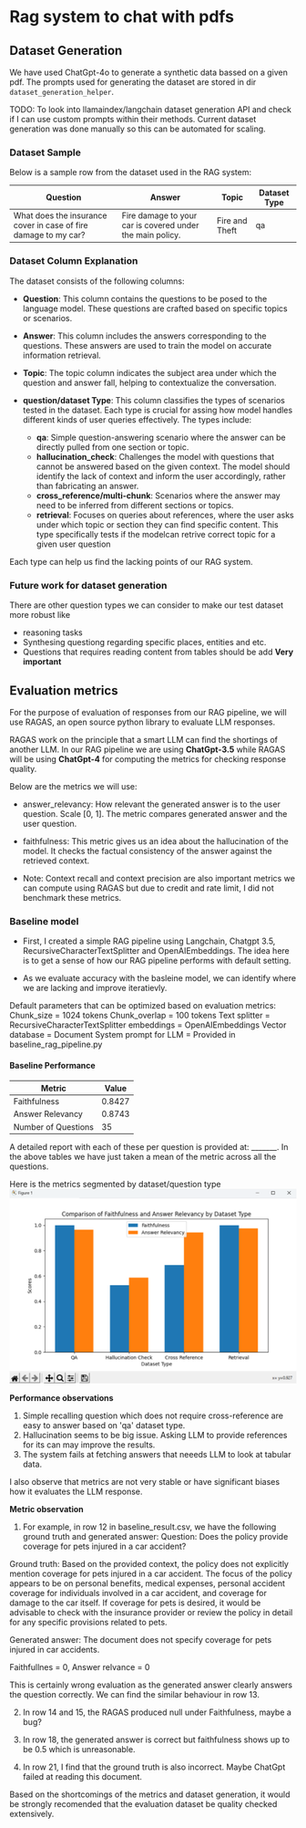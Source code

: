 # Rag system to chat with pdfs

## Dataset Generation
We have used ChatGpt-4o to generate a synthetic data bassed on a given pdf. The prompts used for generating the dataset are stored in dir `dataset_generation_helper`.

TODO: To look into llamaindex/langchain dataset generation API and check if I can use custom prompts within their methods. Current dataset generation was done manually so this can be automated for scaling.

### Dataset Sample
Below is a sample row from the dataset used in the RAG system:

| Question                                                        | Answer                                                        | Topic          | Dataset Type |
|-----------------------------------------------------------------|---------------------------------------------------------------|----------------|--------------|
| What does the insurance cover in case of fire damage to my car? | Fire damage to your car is covered under the main policy.     | Fire and Theft | qa           |

### Dataset Column Explanation
The dataset consists of the following columns:

- **Question**: This column contains the questions to be posed to the language model. These questions are crafted based on specific topics or scenarios.

- **Answer**: This column includes the answers corresponding to the questions. These answers are used to train the model on accurate information retrieval.

- **Topic**: The topic column indicates the subject area under which the question and answer fall, helping to contextualize the conversation.

- **question/dataset Type**: This column classifies the types of scenarios tested in the dataset. Each type is crucial for assing how model handles different kinds of user queries effectively. The types include:

  - **qa**: Simple question-answering scenario where the answer can be directly pulled from one section or topic.
  - **hallucination_check**: Challenges the model with questions that cannot be answered based on the given context. The model should identify the lack of context and inform the user accordingly, rather than fabricating an answer.
  - **cross_reference/multi-chunk**: Scenarios where the answer may need to be inferred from different sections or topics.
  - **retrieval**: Focuses on queries about references, where the user asks under which topic or section they can find specific content. This type specifically tests if the modelcan retrive correct topic for a given user question


Each type can help us find the lacking points of our RAG system.

### Future work for dataset generation
There are other question types we can consider to make our test dataset more robust like 
- reasoning tasks
- Synthesing questiong regarding specific places, entities and etc.
- Questions that requires reading content from tables should be add **Very important**

## Evaluation metrics

For the purpose of evaluation of responses from our RAG pipeline, we will use RAGAS, an open source python library to evaluate LLM responses. 

RAGAS work on the principle that a smart LLM can find the shortings of another LLM. In our RAG pipeline we are using **ChatGpt-3.5** while RAGAS will be using **ChatGpt-4** for computing the metrics for checking response quality.

Below are the metrics we will use:
- answer_relevancy: How relevant the generated answer is to the user question. Scale [0, 1]. The metric compares generated answer and the user question.

- faithfulness: This metric gives us an idea about the hallucination of the model. It checks the factual consistency of the answer against the retrieved context.

- Note: Context recall and context precision are also important metrics we can compute using RAGAS but due to credit and rate limit, I did not benchmark these metrics.


### Baseline model
- First, I created a simple RAG pipeline using Langchain, Chatgpt 3.5, RecursiveCharacterTextSplitter and OpenAIEmbeddings. The idea here is to get a sense of how our RAG pipeline performs with default setting.

- As we evaluate accuracy with the basleine model, we can identify where we are lacking and improve iteratievly.

Default parameters that can be optimized based on evaluation metrics:
Chunk_size = 1024 tokens
Chunk_overlap = 100 tokens
Text splitter = RecursiveCharacterTextSplitter
embeddings = OpenAIEmbeddings
Vector database = Document
System prompt for LLM = Provided in baseline_rag_pipeline.py



#### Baseline Performance

| Metric             | Value  |
|--------------------|--------|
| Faithfulness       | 0.8427 |
| Answer Relevancy   | 0.8743 |
| Number of Questions| 35     |

A detailed report with each of these per question is provided at: _______. In the above tables we have just taken a mean of the metric across all the questions.

Here is the metrics segmented by dataset/question type
![Metrics Per Dataset Type](assets/metrics_per_dataset_type.png)

**Performance observations**
1. Simple recalling question which does not require cross-reference are easy to answer based on 'qa' dataset type.
2. Hallucination seems to be big issue. Asking LLM to provide references for its can may improve the results.
3. The system fails at fetching answers that neeeds LLM to look at tabular data.

I also observe that metrics are not very stable or have significant biases how it evaluates the LLM response.

**Metric observation**
1. For example, in  row 12 in baseline_result.csv, we have the following ground truth and generated answer:
Question: Does the policy provide coverage for pets injured in a car accident?

Ground truth: Based on the provided context, the policy does not explicitly mention coverage for pets injured in a car accident. The focus of the policy appears to be on personal benefits, medical expenses, personal accident coverage for individuals involved in a car accident, and coverage for damage to the car itself. If coverage for pets is desired, it would be advisable to check with the insurance provider or review the policy in detail for any specific provisions related to pets.

Generated answer: The document does not specify coverage for pets injured in car accidents.

Faithfullnes = 0, Answer relvance = 0

This is certainly wrong evaluation as the generated answer clearly answers the question correctly. We can find the similar behaviour in row 13.

2. In row 14 and 15, the RAGAS produced null under Faithfulness, maybe a bug?

3. In row 18, the generated answer is correct but faithfulness shows up to be 0.5 which is unreasonable.

4. In row 21, I find that the ground truth is also incorrect. Maybe ChatGpt failed at reading this document.

Based on the shortcomings of the metrics and dataset generation, it would be strongly recomended that the evaluation dataset be quality checked extensively. 












